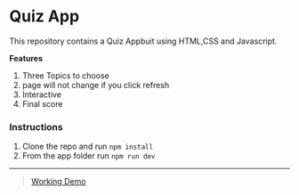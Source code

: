 # Quiz App

This repository contains a Quiz Appbuit using HTML,CSS and Javascript.

**Features**

1. Three Topics to choose
2. page will not change if you click refresh
3. Interactive
4. Final score

### Instructions

1. Clone the repo and run ``npm install``
2. From the app folder run ``npm run dev``

---
> [Working Demo]()